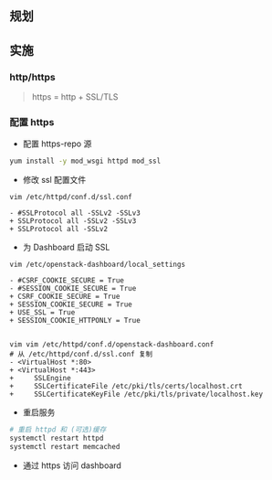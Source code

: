 
## 规划

## 实施

### http/https

> https = http + SSL/TLS

### 配置 https

- 配置 https-repo 源
```bash
yum install -y mod_wsgi httpd mod_ssl
```

- 修改 ssl 配置文件
```git
vim /etc/httpd/conf.d/ssl.conf

- #SSLProtocol all -SSLv2 -SSLv3
+ SSLProtocol all -SSLv2 -SSLv3
+ SSLProtocol all -SSLv2
```

- 为 Dashboard 启动 SSL
```git
vim /etc/openstack-dashboard/local_settings

- #CSRF_COOKIE_SECURE = True
- #SESSION_COOKIE_SECURE = True
+ CSRF_COOKIE_SECURE = True
+ SESSION_COOKIE_SECURE = True
+ USE_SSL = True
+ SESSION_COOKIE_HTTPONLY = True


vim vim /etc/httpd/conf.d/openstack-dashboard.conf
# 从 /etc/httpd/conf.d/ssl.conf 复制
- <VirtualHost *:80>
+ <VirtualHost *:443>
+     SSLEngine
+     SSLCertificateFile /etc/pki/tls/certs/localhost.crt
+     SSLCertificateKeyFile /etc/pki/tls/private/localhost.key
```

- 重启服务
```bash
# 重启 httpd 和 (可选)缓存
systemctl restart httpd
systemctl restart memcached
```

- 通过 https 访问 dashboard